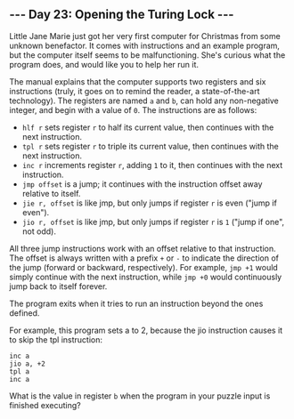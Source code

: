 ## --- Day 23: Opening the Turing Lock ---

Little Jane Marie just got her very first computer for Christmas from some unknown benefactor. It comes with instructions and an example program, but the computer itself seems to be malfunctioning. She's curious what the program does, and would like you to help her run it.

The manual explains that the computer supports two registers and six instructions (truly, it goes on to remind the reader, a state-of-the-art technology). The registers are named `a` and `b`, can hold any non-negative integer, and begin with a value of `0`. The instructions are as follows:

 - `hlf r` sets register `r` to half its current value, then continues with the next instruction.
 - `tpl r` sets register `r` to triple its current value, then continues with the next instruction.
 - `inc r` increments register `r`, adding `1` to it, then continues with the next instruction.
 - `jmp offset` is a jump; it continues with the instruction offset away relative to itself.
 - `jie r, offset` is like jmp, but only jumps if register `r` is even ("jump if even").
 - `jio r, offset` is like jmp, but only jumps if register `r` is `1` ("jump if one", not odd).

All three jump instructions work with an offset relative to that instruction. The offset is always written with a prefix `+` or `-` to indicate the direction of the jump (forward or backward, respectively). For example, `jmp +1` would simply continue with the next instruction, while `jmp +0` would continuously jump back to itself forever.

The program exits when it tries to run an instruction beyond the ones defined.

For example, this program sets a to 2, because the jio instruction causes it to skip the tpl instruction:

```
inc a
jio a, +2
tpl a
inc a
```

What is the value in register `b` when the program in your puzzle input is finished executing?
